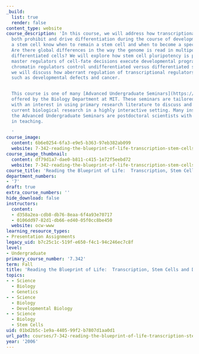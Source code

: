 ```yaml
---
_build:
  list: true
  render: false
content_type: website
course_description: 'In this course, we will address how transcriptional regulators
  both prohibit and drive differentiation during the course of development. How does
  a stem cell know when to remain a stem cell and when to become a specific cell type?
  Are there global differences in the way the genome is read in multipotent and terminally
  differentiated cells? We will explore how stem cell pluripotency is preserved, how
  master regulators of cell-fate decisions execute developmental programs, and how
  chromatin regulators control undifferentiated versus differentiated states. Additionally,
  we will discuss how aberrant regulation of transcriptional regulators produces disorders
  such as developmental defects and cancer.


  This course is one of many [Advanced Undergraduate Seminars](https://biology.mit.edu/undergraduate/course_listings/advanced_undergraduate_seminars)
  offered by the Biology Department at MIT. These seminars are tailored for students
  with an interest in using primary research literature to discuss and learn about
  current biological research in a highly interactive setting. Many instructors of
  the Advanced Undergraduate Seminars are postdoctoral scientists with a strong interest
  in teaching.

  '
course_image:
  content: 6b6e0254-6fa3-e9e5-b363-97eb382ab099
  website: 7-342-reading-the-blueprint-of-life-transcription-stem-cells-and-differentiation-fall-2006
course_image_thumbnail:
  content: df79d1a7-dae0-b811-c415-1e72f5eebd72
  website: 7-342-reading-the-blueprint-of-life-transcription-stem-cells-and-differentiation-fall-2006
course_title: 'Reading the Blueprint of Life:  Transcription, Stem Cells and Differentiation'
department_numbers:
- '7'
draft: true
extra_course_numbers: ''
hide_download: false
instructors:
  content:
  - d358a2ea-cdb8-db76-8eaa-6f4a93e70717
  - 0106dd97-82d1-db66-ed40-05f0cc8be450
  website: ocw-www
learning_resource_types:
- Presentation Assignments
legacy_uid: b7c25c1c-519f-e650-f4c1-94c246ec7c8f
level:
- Undergraduate
primary_course_number: '7.342'
term: Fall
title: 'Reading the Blueprint of Life:  Transcription, Stem Cells and Differentiation'
topics:
- - Science
  - Biology
  - Genetics
- - Science
  - Biology
  - Developmental Biology
- - Science
  - Biology
  - Stem Cells
uid: 01bd2b5c-1e9a-4405-99f2-b7807d1aa0d1
url_path: courses/7-342-reading-the-blueprint-of-life-transcription-stem-cells-and-differentiation-fall-2006
year: '2006'
---
```

